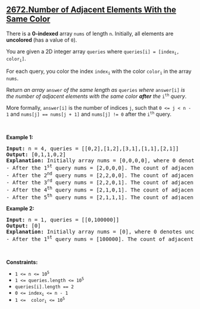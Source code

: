 ## [2672.Number of Adjacent Elements With the Same Color](https://leetcode.com/problems/number-of-adjacent-elements-with-the-same-color/)
<p>There is a <strong>0-indexed</strong> array <code>nums</code> of length <code>n</code>. Initially, all elements are <strong>uncolored </strong>(has a value of <code>0</code>).</p>

<p>You are given a 2D integer array <code>queries</code> where <code>queries[i] = [index<sub>i</sub>, color<sub>i</sub>]</code>.</p>

<p>For each query, you color the index <code>index<sub>i</sub></code> with the color <code>color<sub>i</sub></code> in the array <code>nums</code>.</p>

<p>Return <em>an array </em><code>answer</code><em> of the same length as </em><code>queries</code><em> where </em><code>answer[i]</code><em> is the number of adjacent elements with the same color <strong>after</strong> the </em><code>i<sup>th</sup></code><em> query</em>.</p>

<p>More formally, <code>answer[i]</code> is the number of indices <code>j</code>, such that <code>0 &lt;= j &lt; n - 1</code> and <code>nums[j] == nums[j + 1]</code> and <code>nums[j] != 0</code> after the <code>i<sup>th</sup></code> query.</p>

<p>&nbsp;</p>
<p><strong class="example">Example 1:</strong></p>

<pre>
<strong>Input:</strong> n = 4, queries = [[0,2],[1,2],[3,1],[1,1],[2,1]]
<strong>Output:</strong> [0,1,1,0,2]
<strong>Explanation:</strong> Initially array nums = [0,0,0,0], where 0 denotes uncolored elements of the array.
- After the 1<sup>st</sup> query nums = [2,0,0,0]. The count of adjacent elements with the same color is 0.
- After the 2<sup>nd</sup> query nums = [2,2,0,0]. The count of adjacent elements with the same color is 1.
- After the 3<sup>rd</sup>&nbsp;query nums = [2,2,0,1]. The count of adjacent elements with the same color is 1.
- After the 4<sup>th</sup>&nbsp;query nums = [2,1,0,1]. The count of adjacent elements with the same color is 0.
- After the 5<sup>th</sup>&nbsp;query nums = [2,1,1,1]. The count of adjacent elements with the same color is 2.
</pre>

<p><strong class="example">Example 2:</strong></p>

<pre>
<strong>Input:</strong> n = 1, queries = [[0,100000]]
<strong>Output:</strong> [0]
<strong>Explanation:</strong> Initially array nums = [0], where 0 denotes uncolored elements of the array.
- After the 1<sup>st</sup> query nums = [100000]. The count of adjacent elements with the same color is 0.
</pre>

<p>&nbsp;</p>
<p><strong>Constraints:</strong></p>

<ul>
	<li><code>1 &lt;= n &lt;= 10<sup>5</sup></code></li>
	<li><code>1 &lt;= queries.length &lt;= 10<sup>5</sup></code></li>
	<li><code>queries[i].length&nbsp;== 2</code></li>
	<li><code>0 &lt;= index<sub>i</sub>&nbsp;&lt;= n - 1</code></li>
	<li><code>1 &lt;=&nbsp; color<sub>i</sub>&nbsp;&lt;= 10<sup>5</sup></code></li>
</ul>

